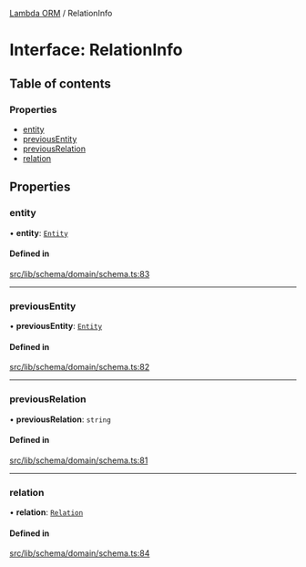 [Lambda ORM](../README.md) / RelationInfo

# Interface: RelationInfo

## Table of contents

### Properties

- [entity](RelationInfo.md#entity)
- [previousEntity](RelationInfo.md#previousentity)
- [previousRelation](RelationInfo.md#previousrelation)
- [relation](RelationInfo.md#relation)

## Properties

### entity

• **entity**: [`Entity`](Entity.md)

#### Defined in

[src/lib/schema/domain/schema.ts:83](https://github.com/FlavioLionelRita/lambdaorm/blob/02a3343d/src/lib/schema/domain/schema.ts#L83)

___

### previousEntity

• **previousEntity**: [`Entity`](Entity.md)

#### Defined in

[src/lib/schema/domain/schema.ts:82](https://github.com/FlavioLionelRita/lambdaorm/blob/02a3343d/src/lib/schema/domain/schema.ts#L82)

___

### previousRelation

• **previousRelation**: `string`

#### Defined in

[src/lib/schema/domain/schema.ts:81](https://github.com/FlavioLionelRita/lambdaorm/blob/02a3343d/src/lib/schema/domain/schema.ts#L81)

___

### relation

• **relation**: [`Relation`](Relation.md)

#### Defined in

[src/lib/schema/domain/schema.ts:84](https://github.com/FlavioLionelRita/lambdaorm/blob/02a3343d/src/lib/schema/domain/schema.ts#L84)
